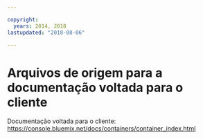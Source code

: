 ```yaml
---

copyright:
  years: 2014, 2018
lastupdated: "2018-08-06"

---
```



# Arquivos de origem para a documentação voltada para o cliente

Documentação voltada para o cliente: https://console.bluemix.net/docs/containers/container_index.html




